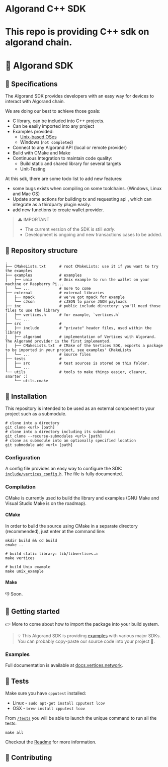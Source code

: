 # Algorand C++ SDK
This repo is providing C++ sdk on algorand chain.
=======
# 💎 Algorand SDK

## 📑 Specifications

The Algorand SDK provides developers with an easy way for devices to interact with Algorand chain.

We are doing our best to achieve those goals:

- C library, can be included into C++ projects.
- Can be easily imported into any project
- Examples provided:
  - [Unix-based OSes](examples/unix)
  - Windows (``not completed``)
- Connect to any Algorand API (local or remote provider)
- Build with CMake and Make
- Continuous Integration to maintain code quality:
  - Build static and shared library for several targets
  - Unit-Testing

At this sdk, there are some todo list to add new features:

- some bugs exists when compiling on some toolchains.  (Windows, Linux and Mac OS)
- Update some actions for building tx and requesting api , which can integrate as a thirdparty plugin easily. 
- add new functions to create wallet provider.

> ⚠️  IMPORTANT
> - The current version of the SDK is still *early*.
> - Development is ongoing and new transactions cases to be added.

## 🧭 Repository structure

```shell
.
├── CMakeLists.txt      # root CMakeLists: use it if you want to try the examples
├── examples            # examples
│   ├── unix            # Unix example to run the wallet on your machine or Raspberry Pi...
│   └── ...             # more to come
├── external            # external libraries
│   ├── mpack           # we've got mpack for example
│   └── cJson           # cJSON to parse JSON payloads
├── inc                 # public include directory: you'll need those files to use the library
│   ├── vertices.h      # for example, `vertices.h`
│   └── ...
├── src                 # 
│   ├── include         # "private" header files, used within the library
│   ├── algorand        # implementation of Vertices with Algorand. The Algorand provider is the first implemented.
│   ├── CMakeLists.txt  # CMake of the Vertices SDK, exports a package to be imported in your project, see examples' CMakeLists
│   └── ...             # source files
├── tests               # 
│   ├── src             # test sources is stored on this folder.
│   └── ...             
└── utils               # tools to make things easier, clearer, smarter :) 
    └── utils.cmake
```

## 🧰 Installation

This repository is intended to be used as an external component to your project such as a submodule.

```shell
# clone into a directory
git clone <url> [path]
# clone into a directory including its submodules
git clone --recurse-submodules <url> [path]
# clone as submodule into an optionally specified location
git submodule add <url> [path]
```


### Configuration

A config file provides an easy way to configure the SDK: [`include/vertices_config.h`](include/vertices_config.h). The file is fully documented.

### Compilation

CMake is currently used to build the library and examples (GNU Make and Visual Studio Make is on the roadmap).

#### CMake

In order to build the source using CMake in a separate directory (recommended), just enter at the command line:

```shell
mkdir build && cd build
cmake ..

# build static library: lib/libvertices.a
make vertices

# build Unix example
make unix_example
```

#### Make

👎 Soon.

## 🚀 Getting started

👉 More to come about how to import the package into your build system.

> 💡 This Algorand SDK is providing [examples](examples/) with various major SDKs. You can probably copy-paste our source code into your project 🙂.

### Examples

Full documentation is available at [docs.vertices.network](https://docs.vertices.network/).

## 📐 Tests

Make sure you have `cpputest` installed:

- Linux - `sudo apt-get install cpputest lcov`
- OSX - `brew install cpputest lcov`

From [`/tests`](/tests) you will be able to launch the unique command to run all the tests:

```shell
make all
```

Checkout the [Readme](/tests/README.md) for more information.

## 🙌 Contributing

